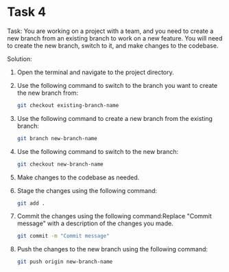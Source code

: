 # Task 4

Task: You are working on a project with a team, and you need to create a new
branch from an existing branch to work on a new feature. You will need to create
the new branch, switch to it, and make changes to the codebase.

Solution:

1. Open the terminal and navigate to the project directory.
2. Use the following command to switch to the branch you want to create the new
   branch from:

    ```bash
    git checkout existing-branch-name
    ```

3. Use the following command to create a new branch from the existing branch:

    ```bash
    git branch new-branch-name
    ```

4. Use the following command to switch to the new branch:

    ```bash
    git checkout new-branch-name
    ```

5. Make changes to the codebase as needed.
6. Stage the changes using the following command:

    ```bash
    git add .
    ```

7. Commit the changes using the following command:Replace "Commit message" with
   a description of the changes you made.

    ```bash
    git commit -m "Commit message"
    ```

8. Push the changes to the new branch using the following command:

    ```bash
    git push origin new-branch-name
    ```
